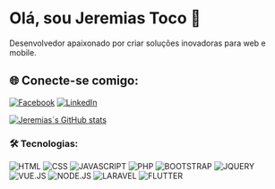 # Olá, sou Jeremias Toco 👋
Desenvolvedor apaixonado por criar soluções inovadoras para web e mobile.
## 🌐 Conecte-se comigo:
 [![Facebook](https://img.shields.io/badge/Facebook-1877F2?style=for-the-badge&logo=facebook&logoColor=white)](https://web.facebook.com/profile.php?id=61557470161375&_rdc=1&_rdr)
 [![LinkedIn](https://img.shields.io/badge/LinkedIn-0077B5?style=for-the-badge&logo=linkedin&logoColor=white)](https://www.linkedin.com/in/jeremias-toco-83ba84291/)
 
 [![Jeremias´s GitHub stats](https://github-readme-stats.vercel.app/api?username=Jeremias-toco)](https://github.com/anuraghazra/github-readme-stats)
  ### 🛠 Tecnologias:
![HTML](https://img.shields.io/badge/HTML5-E34F26?style=for-the-badge&logo=html5&logoColor=white)
![CSS](https://img.shields.io/badge/CSS3-1572B6?style=for-the-badge&logo=css3&logoColor=white)
![JAVASCRIPT](https://img.shields.io/badge/JavaScript-F7DF1E?style=for-the-badge&logo=javascript&logoColor=black)
![PHP](https://img.shields.io/badge/PHP-777BB4?style=for-the-badge&logo=php&logoColor=white)
![BOOTSTRAP](https://img.shields.io/badge/Bootstrap-563D7C?style=for-the-badge&logo=bootstrap&logoColor=white)
![JQUERY](https://img.shields.io/badge/jQuery-0769AD?style=for-the-badge&logo=jquery&logoColor=white)
![VUE.JS](https://img.shields.io/badge/Vue.js-35495E?style=for-the-badge&logo=vue.js&logoColor=4FC08D)
![NODE.JS](https://img.shields.io/badge/Node.js-43853D?style=for-the-badge&logo=node.js&logoColor=white)
![LARAVEL](https://img.shields.io/badge/Laravel-FF2D20?style=for-the-badge&logo=laravel&logoColor=white)
![FLUTTER](https://img.shields.io/badge/Flutter-02569B?style=for-the-badge&logo=flutter&logoColor=white)


